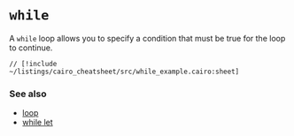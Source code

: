 # `while`

A `while` loop allows you to specify a condition that must be true for the loop to continue.

```cairo
// [!include ~/listings/cairo_cheatsheet/src/while_example.cairo:sheet]
```

### See also

- [loop](/cairo_cheatsheet/loop)
- [while let](/cairo_cheatsheet/while_let)
